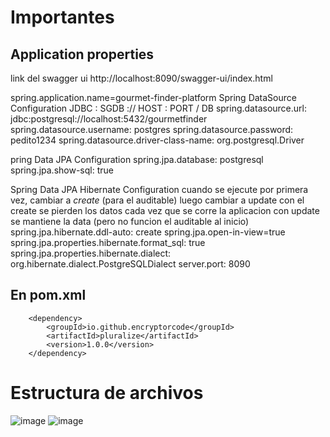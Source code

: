 # Importantes
## Application properties

link del swagger ui
http://localhost:8090/swagger-ui/index.html

spring.application.name=gourmet-finder-platform
Spring DataSource Configuration
JDBC : SGDB :// HOST : PORT / DB
spring.datasource.url: jdbc:postgresql://localhost:5432/gourmetfinder
spring.datasource.username: postgres
spring.datasource.password: pedito1234
spring.datasource.driver-class-name: org.postgresql.Driver

pring Data JPA Configuration
spring.jpa.database: postgresql
spring.jpa.show-sql: true

Spring Data JPA Hibernate Configuration
cuando se ejecute por primera vez, cambiar a *create* (para el auditable)
luego cambiar a update
con el create se pierden los datos cada vez que se corre la aplicacion
con update se mantiene la data (pero no funcion el auditable al inicio)
spring.jpa.hibernate.ddl-auto: create
spring.jpa.open-in-view=true
spring.jpa.properties.hibernate.format_sql: true
spring.jpa.properties.hibernate.dialect: org.hibernate.dialect.PostgreSQLDialect
server.port: 8090

## En pom.xml
<!--para snake case-->
		<dependency>
			<groupId>io.github.encryptorcode</groupId>
			<artifactId>pluralize</artifactId>
			<version>1.0.0</version>
		</dependency>

  # Estructura de archivos
![image](https://github.com/aksoonie/gourmet-finder-backend/assets/134560396/04ba3b29-42c5-4a42-b6d6-bbb7691b2924)
![image](https://github.com/aksoonie/gourmet-finder-backend/assets/134560396/c81f8894-2fed-464f-a0d7-98c44e4d4385)

  

